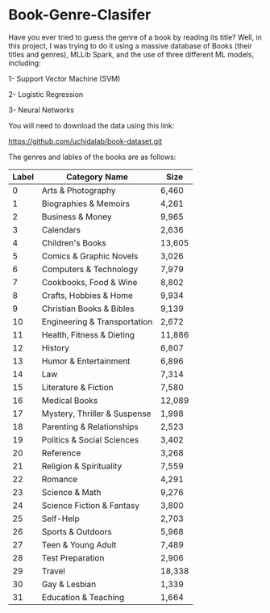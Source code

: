 # Book-Genre-Clasifer
Have you ever tried to guess the genre of a book by reading its title? Well, in this project, I was trying to do it using a massive database of Books (their titles and genres), MLLib Spark, and the use of three different ML models, including:

1- Support Vector Machine (SVM)

2- Logistic Regression

3- Neural Networks

You will need to download the data using this link:

  https://github.com/uchidalab/book-dataset.git

The genres and lables of the books are as follows:

|Label|Category Name|Size|
|---|---|---|
|0|Arts & Photography|6,460|
|1|Biographies & Memoirs|4,261|
|2|Business & Money|9,965|
|3|Calendars|2,636|
|4|Children's Books|13,605|
|5|Comics & Graphic Novels|3,026|
|6|Computers & Technology|7,979|
|7|Cookbooks, Food & Wine|8,802|
|8|Crafts, Hobbies & Home|9,934|
|9|Christian Books & Bibles|9,139|
|10|Engineering & Transportation|2,672|
|11|Health, Fitness & Dieting|11,886|
|12|History|6,807|
|13|Humor & Entertainment|6,896|
|14|Law|7,314|
|15|Literature & Fiction|7,580|
|16|Medical Books|12,089|
|17|Mystery, Thriller & Suspense|1,998|
|18|Parenting & Relationships|2,523|
|19|Politics & Social Sciences|3,402|
|20|Reference|3,268|
|21|Religion & Spirituality|7,559|
|22|Romance|4,291|
|23|Science & Math|9,276|
|24|Science Fiction & Fantasy|3,800|
|25|Self-Help|2,703|
|26|Sports & Outdoors|5,968|
|27|Teen & Young Adult|7,489|
|28|Test Preparation|2,906|
|29|Travel|18,338|
|30|Gay & Lesbian|1,339|
|31|Education & Teaching|1,664|
